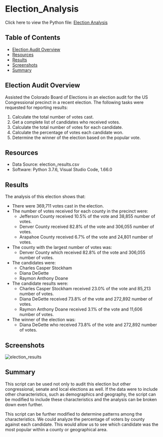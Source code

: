 # Election_Analysis
Click here to view the Python file: [Election Analysis](https://github.com/gforce2332/election_analysis/blob/main/PyPoll_Challenge.py)


## Table of Contents
* [Election Audit Overview](#election_audit_overview)
* [Resources](#resources)
* [Results](#results)
* [Screenshots](#screenshots)
* [Summary](#summary)


## Election Audit Overview
Assisted the Colorado Board of Elections in an election audit for the US Congressional precinct in a recent election. The following tasks were requested for reporting results:

1. Calculate the total number of votes cast.
2. Get a complete list of candidates who received votes.
3. Calculate the total number of votes for each candidate.
4. Calculate the percentage of votes each candidate won.
5. Determine the winner of the election based on the popular vote.

## Resources
- Data Source: election_results.csv
- Software: Python 3.7.6, Visual Studio Code, 1.66.0

## Results
The analysis of this election shows that:
- There were 369,711 votes cast in the election.
- The number of votes received for each county in the precinct were:
     - Jefferson County received 10.5% of the vote and 38,855 number of votes.
     - Denver County received 82.8% of the vote and 306,055 number of votes.
     - Arapahoe County received 6.7% of the vote and 24,801 number of votes.
- The county with the largest number of votes was:
     - Denver County which received 82.8% of the vote and 306,055 number of votes.
- The candidates were:
     - Charles Casper Stockham
     - Diana DeGette
     - Raymon Anthony Doane
- The candidate results were:
     - Charles Casper Stockham received 23.0% of the vote and 85,213 number of votes.
     - Diana DeGette received 73.8% of the vote and 272,892 number of votes.
     - Raymon Anthony Doane received 3.1% of the vote and 11,606 number of votes.
- The winner of the election was:
     - Diana DeGette who received 73.8% of the vote and 272,892 number of votes. 

## Screenshots
![election_results](https://user-images.githubusercontent.com/98711219/162375190-4b7b98da-f70d-4662-95c4-8b6a01210900.png)


## Summary
This script can be used not only to audit this election but other congressional, senate 
and local elections as well. If the data were to include other characteristics, such as 
demographics and geography, the script can be modified to include these characteristics
and the analysis can be broken down even further.

This script can be further  modified to determine patterns among the characteristics. We could 
analyze the percentage of voters by county against each candidate. This would allow us to see 
which candidate was the most popular within a county or geographical area.
